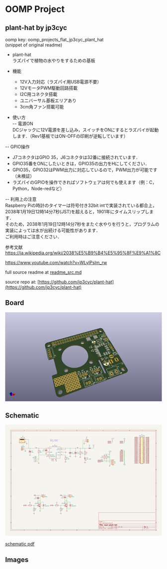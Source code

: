 # OOMP Project  
## plant-hat  by jp3cyc  
  
oomp key: oomp_projects_flat_jp3cyc_plant_hat  
(snippet of original readme)  
  
- plant-hat  
ラズパイで植物の水やりをするための基板  
  
- 機能  
  - 12V入力対応（ラズパイ用USB電源不要）  
  - 12VモータPWM駆動回路搭載  
  - I2C用コネクタ搭載  
  - ユニバーサル基板エリアあり  
  - 3cm角ファン搭載可能  
  
- 使い方  
-- 電源ON  
  DCジャックに12V電源を差し込み，スイッチをONにするとラズパイが起動します．（Rev1基板ではON-OFFの印刷が逆転しています）  
    
-- GPIO操作  
  - J7コネクタはGPIO 35，J6コネクタは32番に接続されています．  
  - GPIO35番をONにしたいときは，GPIO35の出力をHにしてください．  
  - GPIO35，GPIO32はPWM出力に対応しているので，PWM出力が可能です（未検証）  
  - ラズパイのGPIOを操作できればソフトウェアは何でも使えます（例：C，Python，Node-redなど）  
  
-- 利用上の注意  
Raspberry Piの時計のタイマーは符号付き32bit intで実装されている都合上，2038年1月19日12時14分7秒(JST)を超えると，1901年にタイムスリップします．  
そのため，2038年1月19日12時14分7秒をまたぐ水やりを行うと，プログラムの実装によっては水が出続ける可能性があります．  
ご利用時はご注意ください．  
  
参考文献  
https://ja.wikipedia.org/wiki/2038%E5%B9%B4%E5%95%8F%E9%A1%8C  
  
https://www.youtube.com/watch?v=WLyIPslm_rw  
  
  full source readme at [readme_src.md](readme_src.md)  
  
source repo at: [https://github.com/jp3cyc/plant-hat](https://github.com/jp3cyc/plant-hat)  
## Board  
  
[![working_3d.png](working_3d_600.png)](working_3d.png)  
## Schematic  
  
[![working_schematic.png](working_schematic_600.png)](working_schematic.png)  
  
[schematic pdf](working_schematic.pdf)  
## Images  
